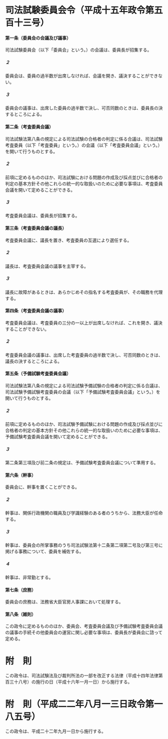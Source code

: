 # 司法試験委員会令（平成十五年政令第五百十三号）
#### 第一条（委員会の会議及び議事）
司法試験委員会（以下「委員会」という。）の会議は、委員長が招集する。
##### ２
委員会は、委員の過半数が出席しなければ、会議を開き、議決することができない。
##### ３
委員会の議事は、出席した委員の過半数で決し、可否同数のときは、委員長の決するところによる。
#### 第二条（考査委員会議）
司法試験法第八条の規定による司法試験の合格者の判定に係る合議は、司法試験考査委員（以下「考査委員」という。）の会議（以下「考査委員会議」という。）を開いて行うものとする。
##### ２
前項に定めるもののほか、司法試験における問題の作成及び採点並びに合格者の判定の基本方針その他これらの統一的な取扱いのために必要な事項は、考査委員会議を開いて定めることができる。
##### ３
考査委員会議は、委員長が招集する。
#### 第三条（考査委員会議の議長）
考査委員会議に、議長を置き、考査委員の互選により選任する。
##### ２
議長は、考査委員会議の議事を主宰する。
##### ３
議長に故障があるときは、あらかじめその指名する考査委員が、その職務を代理する。
#### 第四条（考査委員会議の議事）
考査委員会議は、考査委員の三分の一以上が出席しなければ、これを開き、議決することができない。
##### ２
考査委員会議の議事は、出席した考査委員の過半数で決し、可否同数のときは、議長の決するところによる。
#### 第五条（予備試験考査委員会議）
司法試験法第八条の規定による司法試験予備試験の合格者の判定に係る合議は、司法試験予備試験考査委員の会議（以下「予備試験考査委員会議」という。）を開いて行うものとする。
##### ２
前項に定めるもののほか、司法試験予備試験における問題の作成及び採点並びに合格者の判定の基本方針その他これらの統一的な取扱いのために必要な事項は、予備試験考査委員会議を開いて定めることができる。
##### ３
第二条第三項及び前二条の規定は、予備試験考査委員会議について準用する。
#### 第六条（幹事）
委員会に、幹事を置くことができる。
##### ２
幹事は、関係行政機関の職員及び学識経験のある者のうちから、法務大臣が任命する。
##### ３
幹事は、委員会の所掌事務のうち司法試験法第十二条第二項第二号及び第三号に掲げる事務について、委員を補佐する。
##### ４
幹事は、非常勤とする。
#### 第七条（庶務）
委員会の庶務は、法務省大臣官房人事課において処理する。
#### 第八条（雑則）
この政令に定めるもののほか、委員会、考査委員会議及び予備試験考査委員会議の議事の手続その他委員会の運営に関し必要な事項は、委員長が委員会に諮って定める。
# 附　則
この政令は、司法試験法及び裁判所法の一部を改正する法律（平成十四年法律第百三十八号）の施行の日（平成十六年一月一日）から施行する。
# 附　則（平成二二年八月一三日政令第一八五号）
この政令は、平成二十二年九月一日から施行する。
